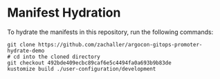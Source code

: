 # Manifest Hydration

To hydrate the manifests in this repository, run the following commands:

```shell
git clone https://github.com/zachaller/argocon-gitops-promoter-hydrate-demo
# cd into the cloned directory
git checkout 492bde409ecbc89caf6e5c4494fa0a693b9b83de
kustomize build ./user-configuration/development
```
